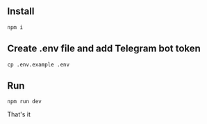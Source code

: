 Install
-------
`npm i`

Create .env file and add Telegram bot token
----------------------
`cp .env.example .env`

Run
---
`npm run dev`


That's it
